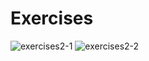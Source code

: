 
# Exercises
![exercises2-1](https://user-images.githubusercontent.com/70604577/160036745-268ed519-90ae-4eb4-aa41-ad4785ee6547.png)
![exercises2-2](https://user-images.githubusercontent.com/70604577/160036755-a0f635bf-9d61-4265-a3be-91f180959907.png)

